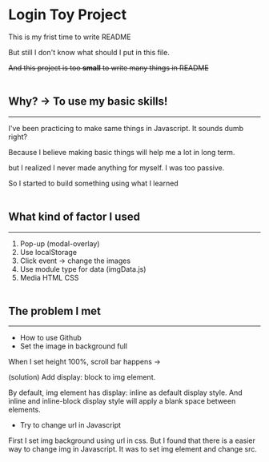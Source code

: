 # Login Toy Project

This is my frist time to write README

But still I don't know what should I put in this file.

~~And this project is too **small** to write many things in README~~
<br></br>

## Why? -> To use my basic skills!

---

I've been practicing to make same things in Javascript. It sounds dumb right?

Because I believe making basic things will help me a lot in long term.

but I realized I never made anything for myself. I was too passive.

So I started to build something using what I learned
<br></br>

## What kind of factor I used

---

1. Pop-up (modal-overlay)
2. Use localStorage
3. Click event -> change the images
4. Use module type for data (imgData.js)
5. Media HTML CSS
   <br></br>

## The problem I met

---

- How to use Github
- Set the image in background full

When I set height 100%, scroll bar happens ->

(solution) Add display: block to img element.

By default, img element has display: inline as default display style. And inline and inline-block display style will apply a blank space between elements.

- Try to change url in Javascript

First I set img background using url in css. But I found that there is a easier way to change img in Javascript. It was to set img element and change src.
